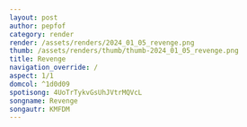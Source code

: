 ```yaml
---
layout: post
author: pepfof
category: render
render: /assets/renders/2024_01_05_revenge.png
thumb: /assets/renders/thumb/thumb-2024_01_05_revenge.png
title: Revenge
navigation_override: /
aspect: 1/1
domcol: ^1d0d09
spotisong: 4UoTrTykvGsUhJVtrMQVcL
songname: Revenge
songautr: KMFDM
---
```


<!--USER BEGIN 1-->

<!--USER END 1-->

<!--more-->
<!--USER BEGIN 2-->

<!--USER END 2-->

